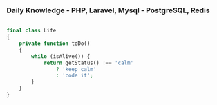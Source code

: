 
### Daily Knowledge - PHP, Laravel, Mysql - PostgreSQL, Redis   

```php 

final class Life
{
    private function toDo()
    {
        while (isAlive()) {
            return getStatus() !== 'calm'
                ? 'keep calm'
                : 'code it';
        }    
    }
}
    
```


